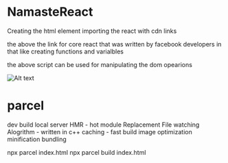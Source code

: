 # NamasteReact

Creating the html element
importing the react with cdn links
<script crossorigin src="https://unpkg.com/react@18/umd/react.development.js"></script>
the above the link for core react that was written by facebook developers in that like creating functions and varialbles

<script crossorigin src="https://unpkg.com/react-dom@18/umd/react-dom.development.js"></script>
the above script can be used for manipulating the dom opearions

![Alt text](image.png)

# parcel

dev build
local server
HMR - hot module Replacement
File watching Alogrithm - written in c++
caching - fast build
image optimization
minification 
bundling

 npx parcel index.html
 npx parcel build index.html

